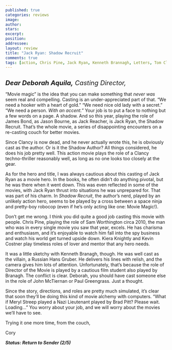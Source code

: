 ```yaml
---
published: true
categories: reviews
image:
author: 
stars: 
excerpt: 
position: 
addressee: 
layout: review
title: "Jack Ryan: Shadow Recruit"
comments: true
tags: [action, Chris Pine, Jack Ryan, Kenneth Brannagh, Letters, Tom Clancy]
---
```

<div><p><em style="font-size:120%;"><span style="font-size:120%;"><strong><span class="full-image-block ssNonEditable"><span><a href="/letters/2014/1/17/jack-ryan-shadow-recruit.html"><img src="http://static.squarespace.com/static/5005f6bcc4aa41161b33e89e/5329cf1fe4b07c068ebf74de/5329cf1fe4b07c068ebf793e/1389970673967/jack-ryan-shadow-recruit-b.jpg" alt="" /></a></span></span></strong></span></em></p>
<p><em style="font-size:120%;"><span style="font-size:120%;"><strong>Dear Deborah Aquila,</strong> Casting Director,&nbsp;</span></em></p>
<p>&ldquo;Movie magic&rdquo; is the idea that you can make something that <em>never was </em>seem real and compelling. Casting is an under-appreciated part of that. &ldquo;We need a hooker with a heart of gold.&rdquo; &ldquo;We need nice old lady with a secret.&rdquo; &ldquo;We need a person. <em>With an accent.</em>&rdquo; Your job is to put a face to nothing but a few words on a page. A shadow. And so this year, playing the role of James Bond, as Jason Bourne, as Jack Reacher, is Jack Ryan, the Shadow Recruit. That&rsquo;s the whole movie, a series of disappointing encounters on a re-casting couch for better movies. &nbsp;</p>
<p>Since Clancy is now dead, and he never actually wrote this, he is obviously cast as the author. Or is it the Shadow Author? All things considered, he does his job pretty well. This action movie plays the role of a Clancy techno-thriller reasonably well, as long as no one looks too closely at the gear.</p>
<p>As for the hero and title, I was always cautious about this casting of Jack Ryan as a movie hero. In the books, he often didn&rsquo;t do anything pivotal, but he was there when it went down. This was even reflected in some of the movies, with Jack Ryan thrust into situations he was unprepared for. That was part of his charm. In <em>Shadow Recruit</em>, the author&rsquo;s nerd, played by an unlikely action hero, seems to be played by a cross between a space ninja and pretty-boy robocop (even if he&rsquo;s only acting like one: Movie Magic!).&nbsp;</p>
<p>Don&rsquo;t get me wrong. I think you did quite a good job casting this movie with people. Chris Pine, playing the role of Sam Worthington circa 2010, the man who was in every single movie you saw that year, excels. He has charisma and enthusiasm, and it&rsquo;s enjoyable to watch him fall into the spy business and watch his world get turned upside down. Kiera Knightly and Kevin Costner play timeless roles of lover and mentor that any hero needs.&nbsp;</p>
<p>It was a little sketchy with Kenneth Branagh, though. He was well cast as the villain, a Russian Hans Gruber. He delivers his lines with relish, and the camera gives him lots of attention. Unfortunately, that&rsquo;s because the role of Director of the Movie is played by a cautious film student also played by Branagh. The conflict is clear. Deborah, you should have cast someone else in the role of John McTiernan or Paul Greengrass<em>.</em> Just a thought.</p>
<p>Since the story, directions, and roles are pretty much simulated, it&rsquo;s clear that soon they&rsquo;ll be doing this kind of movie alchemy with computers. &ldquo;What if Meryl Streep played a Nazi Lieutenant played by Brad Pitt? Please wait. Loading&hellip;&rdquo; You worry about your job, and we will worry about the movies we&rsquo;ll have to see.</p>
<p>Trying it one more time, from the couch,</p>
<p>Cory</p>
<p><strong><em>Status: Return to Sender (2/5)</em></strong></p>
<div></div></div>
